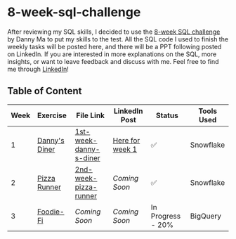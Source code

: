 # 8-week-sql-challenge
After reviewing my SQL skills, I decided to use the [8-week SQL challenge](https://8weeksqlchallenge.com/) by Danny Ma to put my skills to the test. All the SQL code I used to finish the weekly tasks will be posted here, and there will be a PPT following posted on LinkedIn. If you are interested in more explanations on the SQL, more insights, or want to leave feedback and discuss with me. Feel free to find me through [LinkedIn](https://www.linkedin.com/in/aubree-man-ying-cheng-6b00b6158/)!

## Table of Content
| Week   | Exercise           | File Link                                                          | LinkedIn Post         | Status               | Tools Used |
| ------ |:-------------------| ------------------------------------------------------------------ |-----------------------|----------------------|------------|
| 1      | [Danny's Diner][E1] | [1st-week-danny-s-diner](../main/1st-week-danny-s-diner)           | [Here for week 1][L1] | ✅                  | Snowflake  |
| 2      | [Pizza Runner][E2]  | [2nd-week-pizza-runner](../main/2nd-week-pizza-runner)             | *Coming Soon*         | ✅                  | Snowflake  |
| 3      | [Foodie-Fi][E3]     | *Coming Soon*                                                      | *Coming Soon*         | In Progress - 20%    | BigQuery   |

[E1]: https://8weeksqlchallenge.com/case-study-1/
[E2]: https://8weeksqlchallenge.com/case-study-2/
[E3]: https://8weeksqlchallenge.com/case-study-3/
[L1]: https://www.linkedin.com/posts/aubree-man-ying-cheng-6b00b6158_sharing-on-8weeksqlchallenge-dannys-diner-activity-7089752424906711041-kMng?utm_source=share&utm_medium=member_desktop
